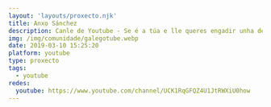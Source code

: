 ```yaml
---
layout: 'layouts/proxecto.njk'
title: Anxo Sánchez
description: Canle de Youtube - Se é a túa e lle queres engadir unha descripción e etiquetas, ponte en contacto con nós.
img: /img/comunidade/galegotube.webp
date: 2019-03-10 15:25:20
platform: youtube
type: proxecto
tags:
  - youtube
redes:
  youtube: https://www.youtube.com/channel/UCK1RqGFQZ4U1JtRWXiU0how
---
```


